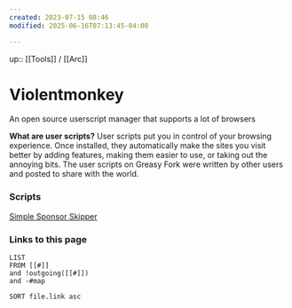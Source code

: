```yaml
---
created: 2023-07-15 08:46
modified: 2025-06-16T07:13:45-04:00

---
```

up:: [[Tools]] / [[Arc]]

# Violentmonkey

An open source userscript manager that supports a lot of browsers

**What are user scripts?**
User scripts put you in control of your browsing experience. Once installed, they automatically make the sites you visit better by adding features, making them easier to use, or taking out the annoying bits. The user scripts on Greasy Fork were written by other users and posted to share with the world.

### Scripts
[Simple Sponsor Skipper](https://greasyfork.org/en/scripts/453320-simple-sponsor-skipper)




### Links to this page
```dataview
LIST
FROM [[#]]
and !outgoing([[#]])
and -#map

SORT file.link asc
```
